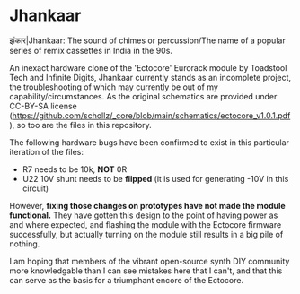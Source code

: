 # Jhankaar

झंकार|Jhankaar: The sound of chimes or percussion/The name of a popular series of remix cassettes in India in the 90s.

An inexact hardware clone of the 'Ectocore' Eurorack module by Toadstool Tech and Infinite Digits, Jhankaar currently stands as an incomplete project, the troubleshooting of which may currently be out of my capability/circumstances. As the original schematics are provided under CC-BY-SA license (https://github.com/schollz/_core/blob/main/schematics/ectocore_v1.0.1.pdf), so too are the files in this repository.

The following hardware bugs have been confirmed to exist in this particular iteration of the files:
- R7 needs to be 10k, **NOT** 0R
- U22 10V shunt needs to be **flipped** (it is used for generating -10V in this circuit)

However, **fixing those changes on prototypes have not made the module functional.** They have gotten this design to the point of having power as and where expected, and flashing the module with the Ectocore firmware successfully, but actually turning on the module still results in a big pile of nothing.

I am hoping that members of the vibrant open-source synth DIY community more knowledgable than I can see mistakes here that I can't, and that this can serve as the basis for a triumphant encore of the Ectocore.
